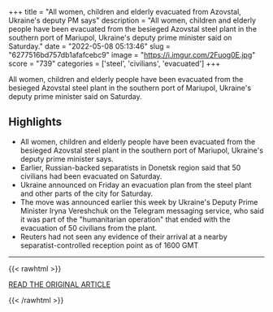 +++
title = "All women, children and elderly evacuated from Azovstal, Ukraine's deputy PM says"
description = "All women, children and elderly people have been evacuated from the besieged Azovstal steel plant in the southern port of Mariupol, Ukraine's deputy prime minister said on Saturday."
date = "2022-05-08 05:13:46"
slug = "6277516bd757db1afafcebc9"
image = "https://i.imgur.com/2Fuog0E.jpg"
score = "739"
categories = ['steel', 'civilians', 'evacuated']
+++

All women, children and elderly people have been evacuated from the besieged Azovstal steel plant in the southern port of Mariupol, Ukraine's deputy prime minister said on Saturday.

## Highlights

- All women, children and elderly people have been evacuated from the besieged Azovstal steel plant in the southern port of Mariupol, Ukraine's deputy prime minister says.
- Earlier, Russian-backed separatists in Donetsk region said that 50 civilians had been evacuated on Saturday.
- Ukraine announced on Friday an evacuation plan from the steel plant and other parts of the city for Saturday.
- The move was announced earlier this week by Ukraine's Deputy Prime Minister Iryna Vereshchuk on the Telegram messaging service, who said it was part of the "humanitarian operation" that ended with the evacuation of 50 civilians from the plant.
- Reuters had not seen any evidence of their arrival at a nearby separatist-controlled reception point as of 1600 GMT

---

{{< rawhtml >}}
  <p class="article-category">
    <a target="_blank" href="https://www.reuters.com/world/europe/all-women-children-elderly-evacuated-azovstal-ukraines-deputy-pm-2022-05-07/">READ THE ORIGINAL ARTICLE</a>
  </p>
{{< /rawhtml >}}

